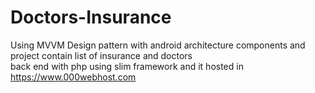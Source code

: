 # Doctors-Insurance
 Using  MVVM Design pattern with android architecture components
and project contain list of insurance and doctors      
back end with php using slim framework 
and it hosted in https://www.000webhost.com
